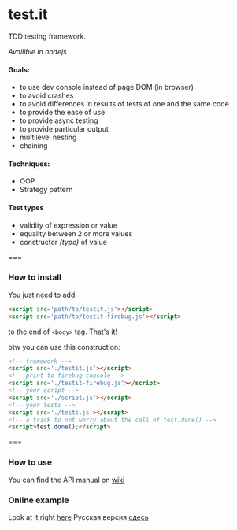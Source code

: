 test.it
===================

TDD testing framework.

*Availible in nodejs*

#### Goals:
  + to use dev console instead of page DOM (in browser)
  + to avoid crashes
  + to avoid differences in results of tests of one and the same code
  + to provide the ease of use
  + to provide async testing
  + to provide particular output
  + multilevel nesting
  + chaining

#### Techniques:
  + OOP
  + Strategy pattern

#### Test types
  + validity of expression or value
  + equality between 2 or more values
  + constructor *(type)* of value

===

### How to install
You just need to add 
```html
<script src='path/to/testit.js'></script>
<script src='path/to/testit-firebug.js'></script>
```
to the end of  `<body>` tag. That's it!

btw you can use this construction:
```html
<!-- framework -->
<script src='./testit.js'></script>
<!-- print to firebug console -->
<script src='./testit-firebug.js'></script>
<!-- your script -->
<script src='./script.js'></script>
<!-- your tests -->
<script src='./tests.js'></script>
<!-- a trick to not worry about the call of test.done() -->
<script>test.done();</script>
```

===

### How to use
You can find the API manual on [wiki](https://github.com/titulus/testit/wiki/API)

### Online example
Look at it right [here](http://titulus.github.io/testit/)
Русская версия [сдесь](http://titulus.github.io/testit/RU/)